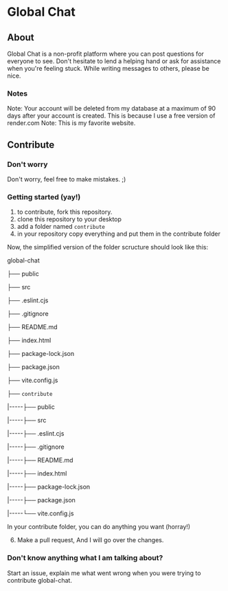 # Global Chat
## About
Global Chat is a non-profit platform where you can post questions for everyone to see. Don't hesitate to lend a helping hand or ask for assistance when you're feeling stuck. While writing messages to others, please be nice.

### Notes
Note: Your account will be deleted from my database at a maximum of 90 days after your account is created. This is because I use a free version of render.com
Note: This is my favorite website.

## Contribute

### Don't worry
Don't worry, feel free to make mistakes. ;)

### Getting started (yay!)
1. to contribute, fork this repository.
2. clone this repository to your desktop
3. add a folder named `contribute`
4. in your repository copy everything and put them in the contribute folder

Now, the simplified version of the folder scructure should look like this:

global-chat

├── public

├── src

├── .eslint.cjs

├── .gitignore

├── README.md

├── index.html

├── package-lock.json

├── package.json

├── vite.config.js

├── `contribute`

|-----├── public

|-----├── src

|-----├── .eslint.cjs

|-----├── .gitignore

|-----├── README.md

|-----├── index.html

|-----├── package-lock.json

|-----├── package.json

|-----└── vite.config.js


In your contribute folder, you can do anything you want (horray!)

6. Make a pull request, And I will go over the changes.

### Don't know anything what I am talking about?

Start an issue, explain me what went wrong when you were trying to contribute global-chat.
